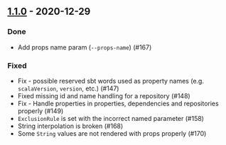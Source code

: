## [1.1.0](https://github.com/Kevin-Lee/maven2sbt/issues?utf8=%E2%9C%93&q=is%3Aissue+is%3Aclosed+milestone%3Amilestone6) - 2020-12-29

### Done
* Add props name param (`--props-name`) (#167)

### Fixed
* Fix - possible reserved sbt words used as property names (e.g. `scalaVersion`, `version`, etc.) (#147)
* Fixed missing id and name handling for a repository (#148)
* Fix - Handle properties in properties, dependencies and repositories properly (#149)
* `ExclusionRule` is set with the incorrect named parameter (#158)
* String interpolation is broken (#168)
* Some `String` values are not rendered with props properly (#170)

